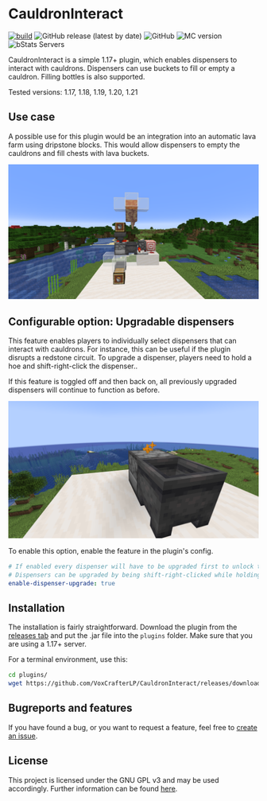 # CauldronInteract

[![build](https://github.com/VoxCrafterLP/CauldronInteract/actions/workflows/maven.yml/badge.svg)](https://github.com/VoxCrafterLP/CauldronInteract/actions/workflows/maven.yml)
![GitHub release (latest by date)](https://img.shields.io/github/downloads/VoxCrafterLP/CauldronInteract/total?label=Downloads)
![GitHub](https://img.shields.io/github/license/VoxCrafterLP/CauldronInteract)
![MC version](https://img.shields.io/badge/Minecraft%20version-1.17.x%20or%20higher-brightgreen)
![bStats Servers](https://img.shields.io/bstats/servers/12031)

CauldronInteract is a simple 1.17+ plugin, which enables dispensers to interact with cauldrons. Dispensers can use buckets to fill or empty a cauldron. Filling bottles is also supported.

Tested versions: 1.17, 1.18, 1.19, 1.20, 1.21
## Use case

A possible use for this plugin would be an integration into an automatic lava farm using dripstone blocks. This would allow dispensers to empty the cauldrons and fill chests with lava buckets.

<img src="/images/2024-04-07_21.48.31.png" width="800">

## Configurable option: Upgradable dispensers

This feature enables players to individually select dispensers that can interact with cauldrons. For instance, 
this can be useful if the plugin disrupts a redstone circuit. To upgrade a dispenser, players need to hold a hoe and 
shift-right-click the dispenser..

If this feature is toggled off and then back on, all previously upgraded dispensers will continue to function as before.

<img src="/images/2024-12-01_22.25.07.png" width="800">

To enable this option, enable the feature in the plugin's config.
```yaml
# If enabled every dispenser will have to be upgraded first to unlock the ability to interact with a cauldron.
# Dispensers can be upgraded by being shift-right-clicked while holding a hoe.
enable-dispenser-upgrade: true
```

## Installation

The installation is fairly straightforward. Download the plugin from the [releases tab](https://github.com/VoxCrafterLP/CauldronInteract/releases) and put the .jar file into the `plugins` folder. Make sure that you are using a 1.17+ server.

For a terminal environment, use this:
```bash
cd plugins/
wget https://github.com/VoxCrafterLP/CauldronInteract/releases/download/v1.2.3/CauldronInteract-1.2.3-RELEASE.jar
```

## Bugreports and features

If you have found a bug, or you want to request a feature, feel free to [create an issue](https://github.com/VoxCrafterLP/CauldronInteract/issues/new).

## License
This project is licensed under the GNU GPL v3 and may be used accordingly. Further information can be found [here](https://github.com/VoxCrafterLP/CauldronInteract/blob/master/LICENSE).
